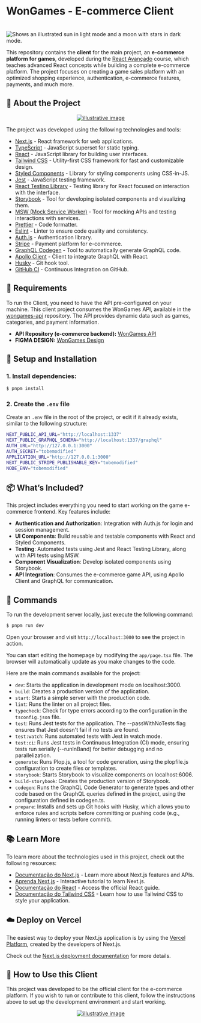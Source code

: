 # WonGames - E-commerce Client

<br/>
<picture>
  <source media="(prefers-color-scheme: dark)" srcset="https://raw.githubusercontent.com/pedroestevaodev/boilerplate-nextjs/master/public/img/logo.svg">
  <source media="(prefers-color-scheme: light)" srcset="https://raw.githubusercontent.com/pedroestevaodev/boilerplate-nextjs/master/public/img/logo-gh.svg">
  <img alt="Shows an illustrated sun in light mode and a moon with stars in dark mode." src="https://raw.githubusercontent.com/pedroestevaodev/boilerplate-nextjs/master/public/img/logo.svg">
</picture>

<br/>

This repository contains the **client** for the main project, an **e-commerce platform for games**, developed during the [React Avançado](https://reactavancado.com.br/) course, which teaches advanced React concepts while building a complete e-commerce platform. The project focuses on creating a game sales platform with an optimized shopping experience, authentication, e-commerce features, payments, and much more.

## 📌 About the Project

<p style="text-align: center;">
  <a href="https://www.pedroestevao.com">
    <img src="https://res.cloudinary.com/dge3g9rcw/image/upload/v1741210796/github/whfxa6ermismpztvumnf.png" alt="illustrative image" />
  </a>
</p>

The project was developed using the following technologies and tools:

- [Next.js](https://nextjs.org/) - React framework for web applications.
- [TypeScript](https://www.typescriptlang.org/) - JavaScript superset for static typing.
- [React](https://react.dev/) - JavaScript library for building user interfaces.
- [Tailwind CSS](https://tailwindcss.com/) - Utility-first CSS framework for fast and customizable design.
- [Styled Components](https://styled-components.com/) - Library for styling components using CSS-in-JS.
- [Jest](https://jestjs.io/) - JavaScript testing framework.
- [React Testing Library](https://testing-library.com/docs/react-testing-library/intro) - Testing library for React focused on interaction with the interface.
- [Storybook](https://storybook.js.org/) - Tool for developing isolated components and visualizing them.
- [MSW (Mock Service Worker)](https://mswjs.io/) - Tool for mocking APIs and testing interactions with services.
- [Prettier](https://prettier.io/) - Code formatter.
- [Eslint](https://eslint.org/) - Linter to ensure code quality and consistency.
- [Auth.js](https://authjs.dev/) - Authentication library.
- [Stripe](https://stripe.com/) - Payment platform for e-commerce.
- [GraphQL Codegen](https://www.graphql-code-generator.com/) - Tool to automatically generate GraphQL code.
- [Apollo Client](https://www.apollographql.com/docs/react/) - Client to integrate GraphQL with React.
- [Husky](https://typicode.github.io/husky/) - Git hook tool.
- [GitHub CI](https://github.com/features/actions) - Continuous Integration on GitHub.

## 🚀 Requirements

To run the Client, you need to have the API pre-configured on your machine.
This client project consumes the WonGames API, available in the [wongames-api](https://github.com/pedroestevaodev/wongames-api) repository. The API provides dynamic data such as games, categories, and payment information.

- **API Repository (e-commerce backend):** [WonGames API](https://github.com/pedroestevaodev/wongames-api)
- **FIGMA DESIGN:** [WonGames Design](https://www.figma.com/design/ovvUTvKUFwLzOlU2LNmohM/Won-Games-English?node-id=43-1&p=f&t=5FZQegZOJjGpufOd-0)

## 🔧 Setup and Installation

### 1️. Install dependencies:
```bash
$ pnpm install
```

### 2️. Create the `.env` file

Create an `.env` file in the root of the project, or edit if it already exists, similar to the following structure:

```bash
NEXT_PUBLIC_API_URL="http://localhost:1337"
NEXT_PUBLIC_GRAPHQL_SCHEMA="http://localhost:1337/graphql"
AUTH_URL="http://127.0.0.1:3000"
AUTH_SECRET="tobemodified"
APPLICATION_URL="http://127.0.0.1:3000"
NEXT_PUBLIC_STRIPE_PUBLISHABLE_KEY="tobemodified"
NODE_ENV="tobemodified"
```

## 📦 What’s Included?

This project includes everything you need to start working on the game e-commerce frontend. Key features include:

- **Authentication and Authorization**: Integration with Auth.js for login and session management.
- **UI Components**: Build reusable and testable components with React and Styled Components.
- **Testing**: Automated tests using Jest and React Testing Library, along with API tests using MSW.
- **Component Visualization**: Develop isolated components using Storybook.
- **API Integration**: Consumes the e-commerce game API, using Apollo Client and GraphQL for communication.

## 📜 Commands

To run the development server locally, just execute the following command:

```bash
$ pnpm run dev
```

Open your browser and visit `http://localhost:3000` to see the project in action.

You can start editing the homepage by modifying the `app/page.tsx` file. The browser will automatically update as you make changes to the code.

Here are the main commands available for the project:

- `dev`: Starts the application in development mode on localhost:3000.
- `build`: Creates a production version of the application.
- `start`: Starts a simple server with the production code.
- `lint`: Runs the linter on all project files.
- `typecheck`: Check for type errors according to the configuration in the `tsconfig.json` file.
- `test`: Runs Jest tests for the application. The --passWithNoTests flag ensures that Jest doesn't fail if no tests are found.
- `test:watch`: Runs automated tests with Jest in watch mode.
- `test:ci`: Runs Jest tests in Continuous Integration (CI) mode, ensuring tests run serially (--runInBand) for better debugging and no parallelization.
- `generate`: Runs Plop.js, a tool for code generation, using the plopfile.js configuration to create files or templates.
- `storybook`: Starts Storybook to visualize components on localhost:6006.
- `build-storybook`: Creates the production version of Storybook.
- `codegen`: Runs the GraphQL Code Generator to generate types and other code based on the GraphQL queries defined in the project, using the configuration defined in codegen.ts.
- `prepare`: Installs and sets up Git hooks with Husky, which allows you to enforce rules and scripts before committing or pushing code (e.g., running linters or tests before commit).

## 📚 Learn More

To learn more about the technologies used in this project, check out the following resources:

- [Documentação do Next.js](https://nextjs.org/docs) - Learn more about Next.js features and APIs.
- [Aprenda Next.js](https://nextjs.org/learn) - Interactive tutorial to learn Next.js.
- [Documentação do React](https://pt-br.react.dev/learn) - Access the official React guide.
- [Documentação do Tailwind CSS](https://tailwindcss.com/docs) - Learn how to use Tailwind CSS to style your application.

## ☁️ Deploy on Vercel

The easiest way to deploy your Next.js application is by using the [Vercel Platform](https://vercel.com/import?utm_medium=default-template&filter=next.js&utm_source=create-next-app&utm_campaign=create-next-app-readme), created by the developers of Next.js.

Check out the [Next.js deployment documentation](https://nextjs.org/docs/deployment) for more details.

## 📓 How to Use this Client

This project was developed to be the official client for the e-commerce platform. If you wish to run or contribute to this client, follow the instructions above to set up the development environment and start working.

<p style="text-align: center;">
  <a href="https://www.pedroestevao.com">
    <img src="https://res.cloudinary.com/dge3g9rcw/image/upload/v1741210793/github/tg2nycflw9z0duxhwye2.png" alt="illustrative image" />
  </a>
</p>
